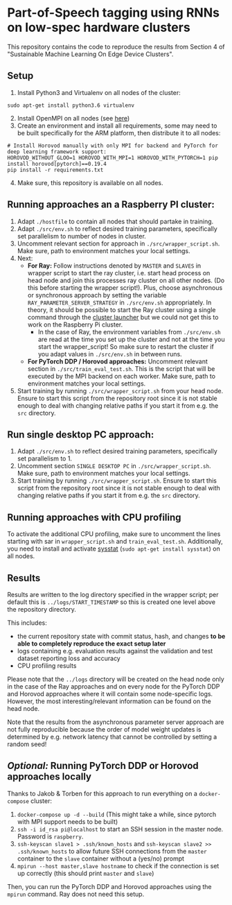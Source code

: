 # Part-of-Speech tagging using RNNs on low-spec hardware clusters

This repository contains the code to reproduce the results from Section 4 of "Sustainable Machine Learning On Edge Device Clusters".

## Setup

1. Install Python3 and Virtualenv on all nodes of the cluster:
```
sudo apt-get install python3.6 virtualenv
```
2. Install OpenMPI on all nodes (see [here](https://www.open-mpi.org/))
3. Create an environment and install all requirements, some may need to be built specifically for the ARM platform, then distribute it to all nodes:
```
# Install Horovod manually with only MPI for backend and PyTorch for deep learning framework support:
HOROVOD_WITHOUT_GLOO=1 HOROVOD_WITH_MPI=1 HOROVOD_WITH_PYTORCH=1 pip install horovod[pytorch]==0.19.4
pip install -r requirements.txt
```
4. Make sure, this repository is available on all nodes.

## Running approaches an a Raspberry PI cluster:

1. Adapt `./hostfile` to contain all nodes that should partake in training.
2. Adapt `./src/env.sh` to reflect desired training parameters, specifically set parallelism to number of nodes in cluster.
3. Uncomment relevant section for approach in `./src/wrapper_script.sh`. Make sure, path to environment matches your local settings.
4. Next:
    - **For Ray:** Follow instructions denoted by `MASTER` and `SLAVES` in wrapper script to start the ray cluster, i.e. start head process on head node and join this processes ray cluster on all other nodes. (Do this before starting the wrapper script!). Plus, choose asynchronous or synchronous approach by setting the variable `RAY_PARAMETER_SERVER_STRATEGY` in `./src/env.sh` appropriately. In theory, it should be possible to start the Ray cluster using a single command through the [cluster launcher](https://docs.ray.io/en/latest/cluster/launcher.html) but we could not get this to work on the Raspberry Pi cluster.
        - In the case of Ray, the environment variables from `./src/env.sh` are read at the time you set up the cluster and not at the time you start the wrapper_script! So make sure to restart the cluster if you adapt values in `./src/env.sh` in between runs. 
    - **For PyTorch DDP / Horovod approaches:** Uncomment relevant section in `./src/train_eval_test.sh`. This is the script that will be executed by the MPI backend on each worker. Make sure, path to environment matches your local settings.
6. Start training by running `./src/wrapper_script.sh` from your head node. Ensure to start this script from the repository root since it is not stable enough to deal with changing relative paths if you start it from e.g. the `src` directory.

## Run single desktop PC approach:

1. Adapt `./src/env.sh` to reflect desired training parameters, specifically set parallelism to 1.
2. Uncomment section `SINGLE DESKTOP PC` in `./src/wrapper_script.sh`. Make sure, path to environment matches your local settings.
3. Start training by running `./src/wrapper_script.sh`. Ensure to start this script from the repository root since it is not stable enough to deal with changing relative paths if you start it from e.g. the `src` directory.

## Running approaches with CPU profiling

To activate the additional CPU profiling, make sure to uncomment the lines starting with sar in `wrapper_script.sh` and `train_eval_test.sh`. Additionally, you need to install and activate [sysstat](https://github.com/sysstat/sysstat) (`sudo apt-get install sysstat`) on all nodes.

## Results

Results are written to the log directory specified in the wrapper script; per default this is `../logs/START_TIMESTAMP` so this is created one level above the repository directory.

This includes:
- the current repository state with commit status, hash, and changes **to be able to completely reproduce the exact setup later**
- logs containing e.g. evaluation results against the validation and test dataset reporting loss and accuracy
- CPU profiling results

Please note that the `../logs` directory will be created on the head node only in the case of the Ray approaches and on every node for the PyTorch DDP and Horovod approaches where it will contain some node-specific logs. However, the most interesting/relevant information can be found on the head node.

Note that the results from the asynchronous parameter server approach are not fully reproducible because the order of model weight updates is determined by e.g. network latency that cannot be controlled by setting a random seed!

## *Optional:* Running PyTorch DDP or Horovod approaches locally

Thanks to Jakob & Torben for this approach to run everything on a `docker-compose` cluster:

1. `docker-compose up -d --build` (This might take a while, since pytorch with MPI support needs to be built)
2. `ssh -i id_rsa pi@localhost` to start an SSH session in the master node. Password is `raspberry`.
3. `ssh-keyscan slave1 > .ssh/known_hosts` and `ssh-keyscan slave2 >> .ssh/known_hosts` to allow future SSH connections from the `master` container to the `slave` container without a (yes/no) prompt
4. `mpirun --host master,slave hostname` to check if the connection is set up correctly (this should print `master` and `slave`)

Then, you can run the PyTorch DDP and Horovod approaches using the `mpirun` command. Ray does not need this setup.
